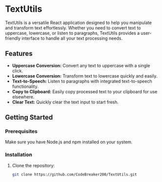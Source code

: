 # TextUtils

TextUtils is a versatile React application designed to help you manipulate and transform text effortlessly. Whether you need to convert text to uppercase, lowercase, or listen to paragraphs, TextUtils provides a user-friendly interface to handle all your text processing needs.

## Features

- **Uppercase Conversion:** Convert any text to uppercase with a single click.
- **Lowercase Conversion:** Transform text to lowercase quickly and easily.
- **Text-to-Speech:** Listen to paragraphs with integrated text-to-speech functionality.
- **Copy to Clipboard:** Easily copy processed text to your clipboard for use elsewhere.
- **Clear Text:** Quickly clear the text input to start fresh.

## Getting Started

### Prerequisites

Make sure you have Node.js and npm installed on your system.

### Installation

1. Clone the repository:
   ```sh
   git clone https://github.com/CodeBreaker200/TextUtils.git
